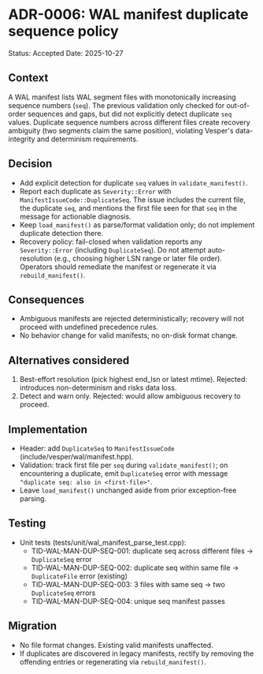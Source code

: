 # ADR-0006: WAL manifest duplicate sequence policy

Status: Accepted
Date: 2025-10-27

## Context
A WAL manifest lists WAL segment files with monotonically increasing sequence numbers (`seq`). The previous validation only checked for out-of-order sequences and gaps, but did not explicitly detect duplicate `seq` values. Duplicate sequence numbers across different files create recovery ambiguity (two segments claim the same position), violating Vesper's data-integrity and determinism requirements.

## Decision
- Add explicit detection for duplicate `seq` values in `validate_manifest()`.
- Report each duplicate as `Severity::Error` with `ManifestIssueCode::DuplicateSeq`. The issue includes the current file, the duplicate `seq`, and mentions the first file seen for that `seq` in the message for actionable diagnosis.
- Keep `load_manifest()` as parse/format validation only; do not implement duplicate detection there.
- Recovery policy: fail-closed when validation reports any `Severity::Error` (including `DuplicateSeq`). Do not attempt auto-resolution (e.g., choosing higher LSN range or later file order). Operators should remediate the manifest or regenerate it via `rebuild_manifest()`.

## Consequences
- Ambiguous manifests are rejected deterministically; recovery will not proceed with undefined precedence rules.
- No behavior change for valid manifests; no on-disk format change.

## Alternatives considered
1) Best-effort resolution (pick highest end_lsn or latest mtime). Rejected: introduces non-determinism and risks data loss.
2) Detect and warn only. Rejected: would allow ambiguous recovery to proceed.

## Implementation
- Header: add `DuplicateSeq` to `ManifestIssueCode` (include/vesper/wal/manifest.hpp).
- Validation: track first file per `seq` during `validate_manifest()`; on encountering a duplicate, emit `DuplicateSeq` error with message `"duplicate seq: also in <first-file>"`.
- Leave `load_manifest()` unchanged aside from prior exception-free parsing.

## Testing
- Unit tests (tests/unit/wal_manifest_parse_test.cpp):
  - TID-WAL-MAN-DUP-SEQ-001: duplicate seq across different files → `DuplicateSeq` error
  - TID-WAL-MAN-DUP-SEQ-002: duplicate seq within same file → `DuplicateFile` error (existing)
  - TID-WAL-MAN-DUP-SEQ-003: 3 files with same seq → two `DuplicateSeq` errors
  - TID-WAL-MAN-DUP-SEQ-004: unique seq manifest passes

## Migration
- No file format changes. Existing valid manifests unaffected.
- If duplicates are discovered in legacy manifests, rectify by removing the offending entries or regenerating via `rebuild_manifest()`.

